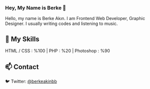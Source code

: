 ### Hey, My Name is Berke 👋

Hello, my name is Berke Akın. I am Frontend Web Developer, Graphic Designer. I usually writing codes and listening to music.

## 💪 My Skills

HTML / CSS : %100 | PHP : %20 | Photoshop : %90 

## 📫 Contact

🐦 Twitter: [@berkeakinbb](https://twitter.com/berkeakinbb)
